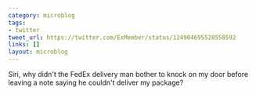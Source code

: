 ```yaml
---
category: microblog
tags:
- twitter
tweet_url: https://twitter.com/ExMember/status/124904695528558592
links: []
layout: microblog
---
```

Siri, why didn't the FedEx delivery man bother to knock on my door before leaving a note saying he couldn't deliver my package?
